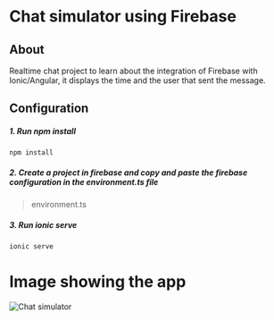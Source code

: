 # Chat simulator using Firebase
## About
Realtime chat project to learn about the integration of Firebase with Ionic/Angular, it displays the time and the user that sent the message.

## Configuration
##### 1. Run npm install
```
npm install
```
##### 2. Create a project in firebase and copy and paste the firebase configuration in the environment.ts file
> environment.ts

##### 3. Run ionic serve
```
ionic serve
```
# Image showing the app

![Chat simulator](https://user-images.githubusercontent.com/59800105/92180581-c7b1c500-ee1d-11ea-8081-8b86adf21974.png)
